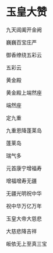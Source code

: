 # 玉皇大赞


九天阊阖开金阙

巍巍百宝庄严

御香缭绕五彩云

五彩云

黄金殿

黄金殿上端然座

端然座

定九重

九重恩降蓬莱岛

蓬莱岛

瑞气多

元首康宁增福寿

增福增寿无疆

无疆光明祝中华

祝中华万亿万年

玉皇大帝大慈悲

大慈悲降吉祥

皈依无上至真三宝